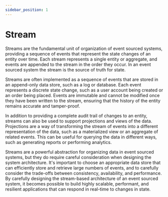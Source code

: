 ```yaml
---
sidebar_position: 1
---
```


# Stream

Streams are the fundamental unit of organization of event sourced systems, providing a sequence of events that represent
the state changes of an entity over time. Each stream represents a single entity or aggregate, and events are appended
to the stream in the order they occur. In an event sourced system the stream is the source of truth for state.

Streams are often implemented as a sequence of events that are stored in an append-only data store, such as a log or
database. Each event represents a discrete state change, such as a user account being created or an order being placed.
Events are immutable and cannot be modified once they have been written to the stream, ensuring that the history of the
entity remains accurate and tamper-proof.

In addition to providing a complete audit trail of changes to an entity, streams can also be used to support projections
and views of the data. Projections are a way of transforming the stream of events into a different representation of the
data, such as a materialized view or an aggregate of related events. This can be useful for querying the data in
different ways, such as generating reports or performing analytics.

Streams are a powerful abstraction for organizing data in event sourced systems, but they do require careful
consideration when designing the system architecture. It's important to choose an appropriate data store that can
efficiently store and retrieve large numbers of events, and to carefully consider the trade-offs between consistency,
availability, and performance. By carefully designing the stream-based architecture of an event sourced system, it
becomes possible to build highly scalable, performant, and resilient applications that can respond in real-time to
changes in state.

